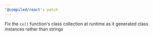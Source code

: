 ```yaml
---
'@compiled/react': patch
---
```


Fix the `cx()` function's class collection at runtime as it generated class instances rather than strings
